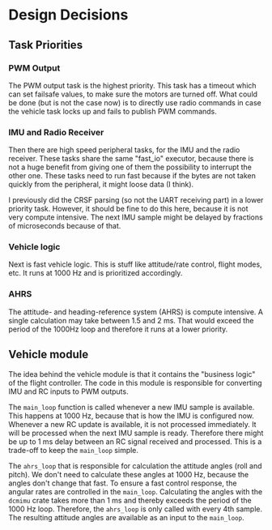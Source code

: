 # Design Decisions

## Task Priorities

### PWM Output

The PWM output task is the highest priority. This task has a timeout which can set failsafe values, to make sure the
motors are turned off. What could be done (but is not the case now) is to directly use radio commands in case the
vehicle task locks up and fails to publish PWM commands.

### IMU and Radio Receiver

Then there are high speed peripheral tasks, for the IMU and the radio receiver. These tasks share the same "fast_io"
executor, because there is not a huge benefit from giving one of them the possibility to interrupt the other one. These
tasks need to run fast because if the bytes are not taken quickly from the peripheral, it might loose data (I think).

I previously did the CRSF parsing (so not the UART receiving part) in a lower priority task. However, it should be fine
to do this here, because it is not very compute intensive. The next IMU sample might be delayed by fractions of
microseconds because of that.

### Vehicle logic

Next is fast vehicle logic. This is stuff like attitude/rate control, flight modes, etc. It runs at 1000 Hz and is
prioritized accordingly.

### AHRS

The attitude- and heading-reference system (AHRS) is compute intensive. A single calculation may take between 1.5 and 2
ms. That would exceed the period of the 1000Hz loop and therefore it runs at a lower priority.

## Vehicle module

The idea behind the vehicle module is that it contains the "business logic" of the flight controller. The code in this
module is responsible for converting IMU and RC inputs to PWM outputs.

The `main_loop` function is called whenever a new IMU sample is available. This happens at 1000 Hz, because that is how
the IMU is configured now. Whenever a new RC update is available, it is not processed immediately. It will be processed
when the next IMU sample is ready. Therefore there might be up to 1 ms delay between an RC signal received and
processed. This is a trade-off to keep the `main_loop` simple.

The `ahrs_loop` that is responsible for calculation the attitude angles (roll and pitch). We don't need to calculate
these angles at 1000 Hz, because the angles don't change that fast. To ensure a fast control response, the angular rates
are controlled in the `main_loop`. Calculating the angles with the `dcmimu` crate takes more than 1 ms and thereby
exceeds the period of the 1000 Hz loop. Therefore, the `ahrs_loop` is only called with every 4th sample. The resulting
attitude angles are available as an input to the `main_loop`.
